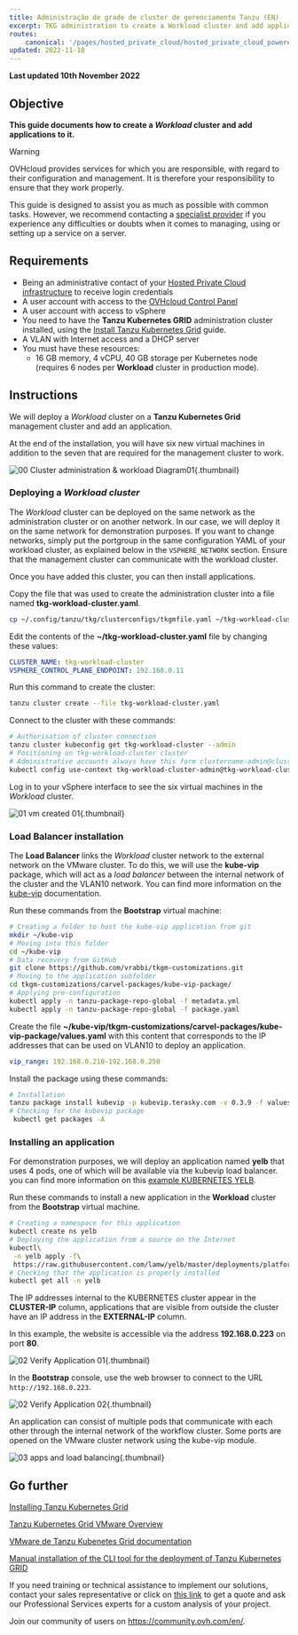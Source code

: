 ```yaml
---
title: Administração de grade de cluster de gerenciamento Tanzu (EN)
excerpt: TKG administration to create a Workload cluster and add applications to this cluster
routes:
    canonical: '/pages/hosted_private_cloud/hosted_private_cloud_powered_by_vmware/tanzu_tkgm_03manage'
updated: 2022-11-10
---
```


**Last updated 10th November 2022**

## Objective

**This guide documents how to create a *Workload* cluster and add applications to it.**

> [!warning]
> OVHcloud provides services for which you are responsible, with regard to their configuration and management. It is therefore your responsibility to ensure that they work properly.
>
> This guide is designed to assist you as much as possible with common tasks. However, we recommend contacting a [specialist provider](https://partner.ovhcloud.com/en-gb/) if you experience any difficulties or doubts when it comes to managing, using or setting up a service on a server.
>

## Requirements

- Being an administrative contact of your [Hosted Private Cloud infrastructure](https://www.ovhcloud.com/pt/enterprise/products/hosted-private-cloud/) to receive login credentials
- A user account with access to the [OVHcloud Control Panel](https://www.ovh.com/auth/?action=gotomanager&from=https://www.ovh.pt/&ovhSubsidiary=pt)
- A user account with access to vSphere
- You need to have the **Tanzu Kubernetes GRID** administration cluster installed, using the [Install Tanzu Kubernetes Grid](/pages/hosted_private_cloud/hosted_private_cloud_powered_by_vmware/tanzu_tkgm_02installation) guide.
- A VLAN with Internet access and a DHCP server
- You must have these resources:
    - 16 GB memory, 4 vCPU, 40 GB storage per Kubernetes node (requires 6 nodes per **Workload** cluster in production mode).

## Instructions

We will deploy a *Workload* cluster on a **Tanzu Kubernetes Grid** management cluster and add an application.

At the end of the installation, you will have six new virtual machines in addition to the seven that are required for the management cluster to work. 

![00 Cluster administration & workload Diagram01](images/00-tkc-mc-wc01.png){.thumbnail}

### Deploying a *Workload cluster*

The *Workload* cluster can be deployed on the same network as the administration cluster or on another network. In our case, we will deploy it on the same network for demonstration purposes. If you want to change networks, simply put the portgroup in the same configuration YAML of your workload cluster, as explained below in the `VSPHERE_NETWORK` section. Ensure that the management cluster can communicate with the workload cluster.

Once you have added this cluster, you can then install applications. 

Copy the file that was used to create the administration cluster into a file named **tkg-workload-cluster.yaml**.

```bash
cp ~/.config/tanzu/tkg/clusterconfigs/tkgmfile.yaml ~/tkg-workload-cluster.yaml
```

Edit the contents of the **~/tkg-workload-cluster.yaml** file by changing these values:

```yaml
CLUSTER_NAME: tkg-workload-cluster
VSPHERE_CONTROL_PLANE_ENDPOINT: 192.168.0.11
```

Run this command to create the cluster:

```bash
tanzu cluster create --file tkg-workload-cluster.yaml
```

Connect to the cluster with these commands:

```bash
# Authorisation of cluster connection
tanzu cluster kubeconfig get tkg-workload-cluster --admin
# Positioning on tkg-workload-cluster cluster
# Administrative accounts always have this form clustername-admin@clustername
kubectl config use-context tkg-workload-cluster-admin@tkg-workload-cluster
```

Log in to your vSphere interface to see the six virtual machines in the *Workload* cluster.

![01 vm created 01](images/01-vm-created-after-cwl-deployment01.png){.thumbnail}

### Load Balancer installation

The **Load Balancer** links the *Workload* cluster network to the external network on the VMware cluster. To do this, we will use the **kube-vip** package, which will act as a *load balancer* between the internal network of the cluster and the VLAN10 network. You can find more information on the [kube-vip](https://kube-vip.io/) documentation.

Run these commands from the **Bootstrap** virtual machine:

```bash
# Creating a folder to host the kube-vip application from git
mkdir ~/kube-vip
# Moving into this folder
cd ~/kube-vip
# Data recovery from GitHub
git clone https://github.com/vrabbi/tkgm-customizations.git
# Moving to the application subfolder
cd tkgm-customizations/carvel-packages/kube-vip-package/
# Applying pre-configuration
kubectl apply -n tanzu-package-repo-global -f metadata.yml
kubectl apply -n tanzu-package-repo-global -f package.yaml
```

Create the file **~/kube-vip/tkgm-customizations/carvel-packages/kube-vip-package/values.yaml** with this content that corresponds to the IP addresses that can be used on VLAN10 to deploy an application.

```yaml
vip_range: 192.168.0.210-192.168.0.250
```

Install the package using these commands:

```bash
# Installation
tanzu package install kubevip -p kubevip.terasky.com -v 0.3.9 -f values.yaml
# Checking for the kubevip package
 kubectl get packages -A
```

### Installing an application

For demonstration purposes, we will deploy an application named **yelb** that uses 4 pods, one of which will be available via the kubevip load balancer. you can find more information on this [example KUBERNETES YELB](https://github.com/mreferre/yelb).

Run these commands to install a new application in the **Workload** cluster from the **Bootstrap** virtual machine.

```bash
# Creating a namespace for this application
kubectl create ns yelb
# Deploying the application from a source on the Internet
kubectl\
 -n yelb apply -f\
 https://raw.githubusercontent.com/lamw/yelb/master/deployments/platformdeployment/Kubernetes/yaml/yelb-k8s-loadbalancer.yaml
# Checking that the application is properly installed
kubectl get all -n yelb
```

The IP addresses internal to the KUBERNETES cluster appear in the **CLUSTER-IP** column, applications that are visible from outside the cluster have an IP address in the **EXTERNAL-IP** column.

In this example, the website is accessible via the address **192.168.0.223** on port **80**.

![02 Verify Application 01](images/02-verify-application-01.png){.thumbnail}

In the **Bootstrap** console, use the web browser to connect to the URL `http://192.168.0.223`.

![02 Verify Application 02](images/02-verify-application-02.png){.thumbnail}

An application can consist of multiple pods that communicate with each other through the internal network of the workflow cluster. Some ports are opened on the VMware cluster network using the kube-vip module.

![03 apps and load balancing](images/03-internetworkcommunication01.png){.thumbnail}

## Go further

[Installing Tanzu Kubernetes Grid](/pages/hosted_private_cloud/hosted_private_cloud_powered_by_vmware/tanzu_tkgm_02installation)

[Tanzu Kubernetes Grid VMware Overview](https://tanzu.vmware.com/kubernetes-grid)

[VMware de Tanzu Kubenetes Grid documentation](https://docs.vmware.com/en/VMware-Tanzu-Kubernetes-Grid/index.html)

[Manual installation of the CLI tool for the deployment of Tanzu Kubernetes GRID](https://docs.vmware.com/en/VMware-Tanzu-Kubernetes-Grid/1.5/vmware-tanzu-kubernetes-grid-15/GUID-install-cli.html)

If you need training or technical assistance to implement our solutions, contact your sales representative or click on [this link](https://www.ovhcloud.com/pt/professional-services/) to get a quote and ask our Professional Services experts for a custom analysis of your project.

Join our community of users on <https://community.ovh.com/en/>.
